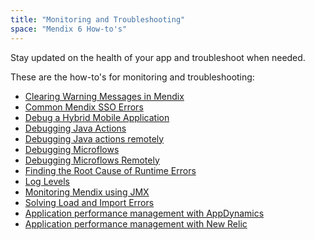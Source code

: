 ```yaml
---
title: "Monitoring and Troubleshooting"
space: "Mendix 6 How-to's"
---
```

Stay updated on the health of your app and troubleshoot when needed.

These are the how-to's for monitoring and troubleshooting:

*   [Clearing Warning Messages in Mendix](/howto6/clear-warning-messages)
*   [Common Mendix SSO Errors](/howto6/handle-common-mendix-sso-errors)
*   [Debug a Hybrid Mobile Application](/howto6/debug-a-hybrid-mobile-application)
*   [Debugging Java Actions](/howto6/debug-java-actions)
*   [Debugging Java actions remotely](/howto6/debug-java-actions-remotely)
*   [Debugging Microflows](/howto6/debug-microflows)
*   [Debugging Microflows Remotely](/howto6/debug-microflows-remotely)
*   [Finding the Root Cause of Runtime Errors](/howto6/finding-the-root-cause-of-runtime-errors)
*   [Log Levels](/howto6/log-levels)
*   [Monitoring Mendix using JMX](/howto6/monitoring-mendix-using-jmx)
*   [Solving Load and Import Errors](/howto6/solving-load-and-import-errors)
*   [Application performance management with AppDynamics](/howto6/manage-application-performance-with-appdynamics)
*   [Application performance management with New Relic](/howto6/manage-application-performance-with-new-relic)
